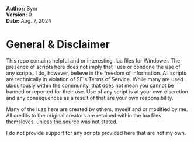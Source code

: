 **Author:**  Synr<br>
**Version:**  0<br>
**Date:** Aug. 7, 2024<br>

# General & Disclaimer #

This repo contains helpful and or interesting .lua files for Windower. The presence of scripts here does not imply that I use or condone the use of any scripts. I do, however, believe in the freedom of information. All scripts are technically in violation of SE's Terms of Service. While many are used ubiquitously within the community, that does not mean you cannot be banned or reported for their use. Use of any script is at your own discretion and any consequences as a result of that are your own responsibility.

Many of the luas here are created by others, myself and or modified by me. All credits to the original creators are retained within the lua files themsleves, unless the source was not stated.

I do not provide support for any scripts provided here that are not my own.